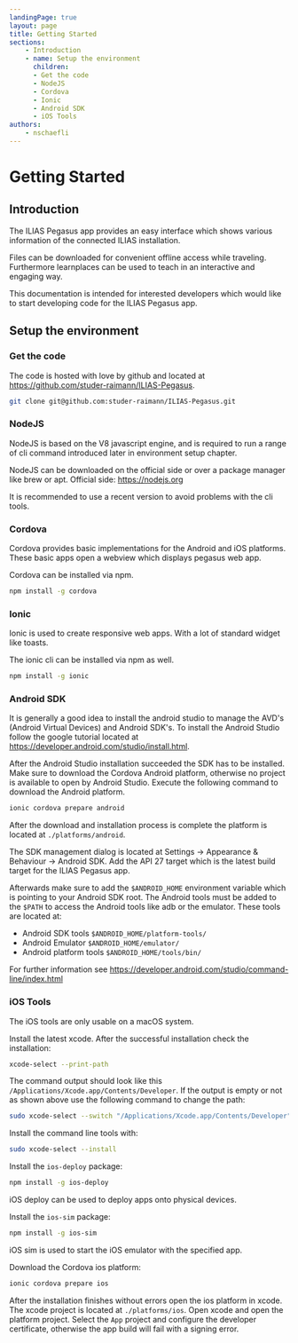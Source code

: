 ```yaml
---
landingPage: true
layout: page
title: Getting Started
sections:
    - Introduction
    - name: Setup the environment
      children:
      - Get the code
      - NodeJS
      - Cordova
      - Ionic
      - Android SDK
      - iOS Tools
authors: 
    - nschaefli
---
```


# Getting Started

## Introduction
The ILIAS Pegasus app provides an easy interface which shows various information of the connected
ILIAS installation.

Files can be downloaded for convenient offline access while traveling. Furthermore learnplaces
can be used to teach in an interactive and engaging way.

This documentation is intended for interested developers which would like to start developing code for the
ILIAS Pegasus app.

## Setup the environment

### Get the code
The code is hosted with love by github and located at <https://github.com/studer-raimann/ILIAS-Pegasus>.
```bash
git clone git@github.com:studer-raimann/ILIAS-Pegasus.git
```

### NodeJS
NodeJS is based on the V8 javascript engine, and is required to run a range 
of cli command introduced later in environment setup chapter.

NodeJS can be downloaded on the official side or over a package manager like brew or apt.
Official side: <https://nodejs.org>

It is recommended to use a recent version to avoid problems with the cli tools.


### Cordova
Cordova provides basic implementations for the Android and iOS platforms.
These basic apps open a webview which displays pegasus web app.

Cordova can be installed via npm.

```bash
npm install -g cordova
```

### Ionic
Ionic is used to create responsive web apps. With a lot of standard widget like toasts.

The ionic cli can be installed via npm as well.
```bash
npm install -g ionic
``` 

### Android SDK
It is generally a good idea to install the android studio to manage the AVD's (Android Virtual Devices)
and Android SDK's.
To install the Android Studio follow the google tutorial located at <https://developer.android.com/studio/install.html>. 

After the Android Studio installation succeeded the SDK has to be installed.
Make sure to download the Cordova Android platform, otherwise no project is available
to open by Android Studio.
Execute the following command to download the Android platform.

```bash
ionic cordova prepare android
```
After the download and installation process is complete the platform is located at `./platforms/android`.

The SDK management dialog is located at Settings -> Appearance & Behaviour -> Android SDK.
Add the API 27 target which is the latest build target for the ILIAS Pegasus app.

Afterwards make sure to add the `$ANDROID_HOME` environment variable which is pointing to your
Android SDK root. The Android tools must be added to the `$PATH` to access the Android tools like adb or the emulator. 
These tools are located at: 
- Android SDK tools `$ANDROID_HOME/platform-tools/`
- Android Emulator `$ANDROID_HOME/emulator/`
- Android platform tools `$ANDROID_HOME/tools/bin/`

For further information see <https://developer.android.com/studio/command-line/index.html>

### iOS Tools
The iOS tools are only usable on a macOS system.

Install the latest xcode.
After the successful installation check the installation:
```bash
xcode-select --print-path
```
The command output should look like this `/Applications/Xcode.app/Contents/Developer`.
If the output is empty or not as shown above use the following command to change the path:

```bash
sudo xcode-select --switch "/Applications/Xcode.app/Contents/Developer"
```

Install the command line tools with:
```bash
sudo xcode-select --install
```


Install the `ios-deploy` package:
```bash
npm install -g ios-deploy
```
iOS deploy can be used to deploy apps onto physical devices.


Install the `ios-sim` package:
```bash
npm install -g ios-sim
```
iOS sim is used to start the iOS emulator with the specified app.


Download the Cordova ios platform:
```bash
ionic cordova prepare ios
```

After the installation finishes without errors open the ios platform in xcode.
The xcode project is located at `./platforms/ios`.
Open xcode and open the platform project. Select the `App` project and configure the
developer certificate, otherwise the app build will fail with a signing error.



